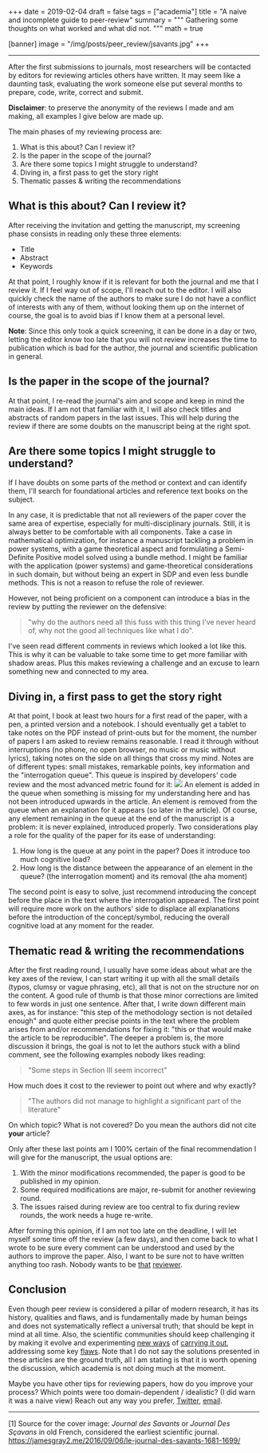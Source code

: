 +++
date = 2019-02-04
draft = false
tags = ["academia"]
title = "A naive and incomplete guide to peer-review"
summary = """
Gathering some thoughts on what worked and what did not.
"""
math = true

[banner]
image = "/img/posts/peer_review/jsavants.jpg"
+++

--------

After the first submissions to journals, most researchers will be contacted
by editors for reviewing articles others have written. It may seem like a
daunting task, evaluating the work someone else put several months to
prepare, code, write, correct and submit.

**Disclaimer**: to preserve the anonymity of the reviews I made and am
making, all examples I give below are made up.

The main phases of my reviewing process are:

1. What is this about? Can I review it?
2. Is the paper in the scope of the journal?
3. Are there some topics I might struggle to understand?
4. Diving in, a first pass to get the story right
5. Thematic passes & writing the recommendations

## What is this about? Can I review it?

After receiving the invitation and getting the manuscript, my screening phase
consists in reading only these three elements:

- Title
- Abstract
- Keywords

At that point, I roughly know if it is relevant for both the journal and me
that I review it. If I feel way out of scope, I'll reach out to the editor.
I will also quickly check the name of the authors to make sure I do not have
a conflict of interests with any of them, without looking them up on the
internet of course, the goal is to avoid bias if I know them at a personal level.

**Note**: Since this only took a quick screening, it can be done in a day or two,
letting the editor know too late that you will not review increases
the time to publication which is bad for the author, the journal and scientific
publication in general.

## Is the paper in the scope of the journal?

At that point, I re-read the journal's aim and scope and keep in mind the main
ideas. If I am not that familiar with it, I will also check titles and abstracts
of random papers in the last issues. This will help during the review if
there are some doubts on the manuscript being at the right spot.

## Are there some topics I might struggle to understand?

If I have doubts on some parts of the method or context
and can identify them, I'll search for foundational articles and reference
text books on the subject.

In any case, it is predictable that not all reviewers of the paper cover
the same area of expertise, especially for multi-disciplinary
journals. Still, it is always better to be comfortable with all components.
Take a case in mathematical optimization, for instance a manuscript
tackling a problem in power systems, with a game theoretical aspect and
formulating a Semi-Definite Positive model solved using a bundle method.
I might be familiar with the application (power systems) and game-theoretical
considerations in such domain, but without being an expert in SDP and even less
bundle methods. This is not a reason to refuse the role of reviewer.

However, not being proficient on a component can introduce a bias in the
review by putting the reviewer on the defensive:

> "why do the authors need all this fuss with this thing I've never heard of,
why not the good all techniques like what I do".

I've seen read different comments in reviews which looked a lot like this.
This is why it can be valuable to take some time to get more familiar
with shadow areas. Plus this makes reviewing a challenge and an excuse
to learn something new and connected to my area.

## Diving in, a first pass to get the story right

At that point, I book at least two hours for a first read of the paper,
with a pen, a printed version and a notebook. I should eventually get a
tablet to take notes on the PDF instead of print-outs but for the moment,
the number of papers I am asked to review remains reasonable.
I read it through without interruptions (no phone, no open browser, no music
or music without lyrics), taking notes on the side on all things that cross
my mind.
Notes are of different types: small mistakes, remarkable points, key information
and the "interrogation queue". This queue is inspired by developers' code review
and the most advanced metric found for it:
![](/img/posts/peer_review/wtfm.jpg)
An element is added in the queue when something is missing for my
understanding here and has not been introduced upwards in the article.
An element is removed from the queue when an explanation for it appears
(so later in the article). Of course, any element remaining in the queue
at the end of the manuscript is a problem: it is never explained,
introduced properly. Two considerations play a role for the quality of
the paper for its ease of understanding:

1. How long is the queue at any point in the paper? Does it introduce too much cognitive load?
2. How long is the distance between the appearance of an element in the queue? (the interrogation moment) and its removal (the aha moment)

The second point is easy to solve, just recommend introducing the concept
before the place in the text where the interrogation appeared.
The first point will require more work on the authors' side
to displace all explanations before the introduction of the concept/symbol,
reducing the overall cognitive load at any moment for the reader.

## Thematic read & writing the recommendations

After the first reading round, I usually have some ideas about what are the key
axes of the review, I can start writing it up with all the small details
(typos, clumsy or vague phrasing, etc), all that is not on the structure nor on
the content. A good rule of thumb is that those minor corrections are limited
to few words in just one sentence.
After that, I write down different main axes, as for instance:
"this step of the methodology section is not detailed enough" and quote
either precise points in the text where the problem arises from and/or
recommendations for fixing it: "this or that would make the article to be reproducible".
The deeper a problem is, the more discussion it brings, the goal is not to let
the authors stuck with a blind comment, see the following examples nobody likes reading:

> "Some steps in Section III seem incorrect"

How much does it cost to the reviewer to point out where and why exactly?

> "The authors did not manage to highlight a significant part of the literature"

On which topic? What is not covered? Do you mean the authors did not cite **your** article?

Only after these last points am I 100% certain of the final recommendation I
will give for the manuscript, the usual options are:

1. With the minor modifications recommended, the paper is good to be published in my opinion.
2. Some required modifications are major, re-submit for another reviewing round.
3. The issues raised during review are too central to fix during review rounds, the work needs a huge re-write.

After forming this opinion, if I am not too late on the deadline, I will
let myself some time off the review (a few days), and then come back to what
I wrote to be sure every comment can be understood and used by the authors to
improve the paper. Also, I want to be sure not to have written anything
too rash. Nobody wants to be [that](https://twitter.com/thirdreviewer)
[reviewer](https://twitter.com/YourPaperSucks).

## Conclusion

Even though peer review is considered a pillar of modern research, it has its
history, qualities and flaws, and is fundamentally made by human beings and
does not systematically reflect a universal truth; that should be kept in mind
at all time. Also, the scientific communities should keep challenging it by
making it evolve and experimenting [new ways](https://elifesciences.org/articles/36545)
of [carrying it out](http://www.theoj.org/), addressing some key
[flaws](http://www.immpressmagazine.com/peer-review-is-broken/). Note that I do
not say the solutions presented in these articles are the ground truth,
all I am stating is that it is worth opening the discussion, which academia
is not doing much at the moment.  

Maybe you have other tips for reviewing papers, how do you improve your process?
Which points were too domain-dependent / idealistic? (I did warn it was a naive view)
Reach out any way you prefer, [Twitter](https://twitter.com/matbesancon),
[email](/#contact).

--------
[1]
Source for the cover image:
*Journal des Savants* or *Journal Des Sçavans* in old French, considered the earliest scientific journal.
https://jamesgray2.me/2016/09/06/le-journal-des-savants-1681-1699/
